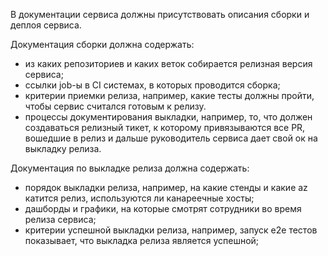 В документации сервиса должны присутствовать описания сборки и деплоя сервиса.

Документация сборки должна содержать:
* из каких репозиториев и каких веток собирается релизная версия сервиса;
* ссылки job-ы в CI системах, в которых проводится сборка;
* критерии приемки релиза, например, какие тесты должны пройти, чтобы сервис считался готовым к релизу.
* процессы документирования выкладки, например, то, что должен создаваться релизный тикет, к которому привязываются все PR, вошедшие в релиз и дальше руководитель сервиса дает свой ок на выкладку релиза.

Документация по выкладке релиза должна содержать:
* порядок выкладки релиза, например, на какие стенды и какие az катится релиз, используются ли канареечные хосты;
* дашборды и графики, на которые смотрят сотрудники во время релиза сервиса;
* критерии успешной выкладки релиза, например, запуск e2e тестов показывает, что выкладка релиза является успешной;

